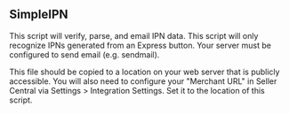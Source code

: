 ## SimpleIPN

This script will verify, parse, and email IPN data. This script will only recognize IPNs generated from an Express button. Your server must be configured to send email (e.g. sendmail).

This file should be copied to a location on your web server that is publicly accessible. You will also need to configure your "Merchant URL" in Seller Central via Settings > Integration Settings. Set it to the location of this script.
